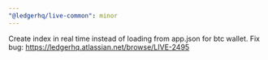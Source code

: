 ```yaml
---
"@ledgerhq/live-common": minor
---
```


Create index in real time instead of loading from app.json for btc wallet. Fix bug: https://ledgerhq.atlassian.net/browse/LIVE-2495
